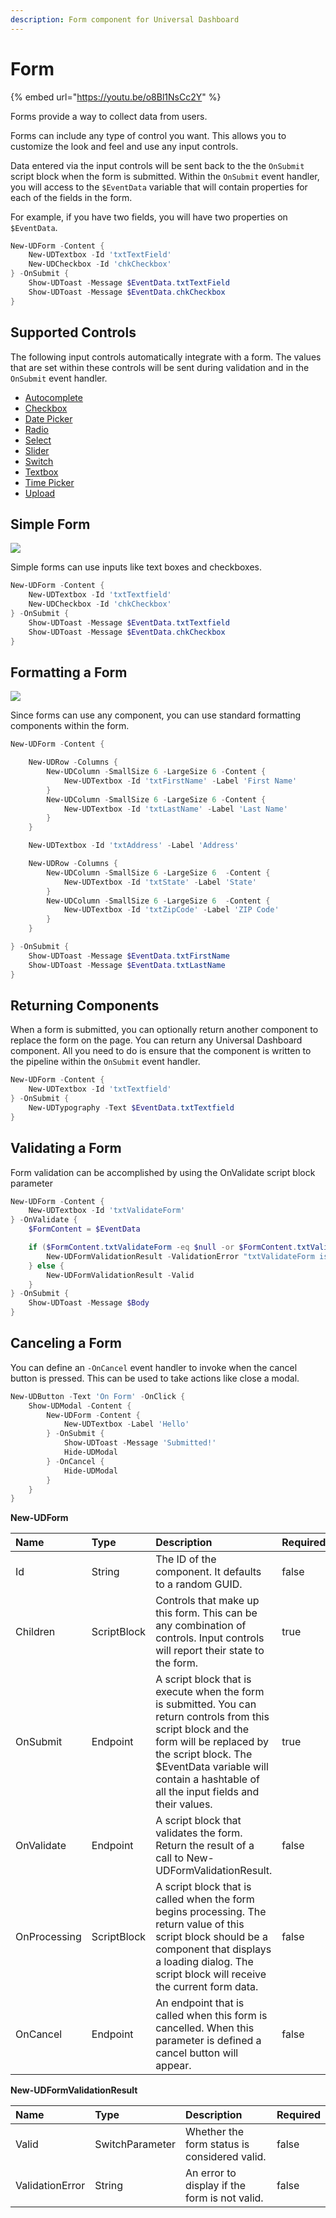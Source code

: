 ```yaml
---
description: Form component for Universal Dashboard
---
```


# Form

{% embed url="https://youtu.be/o8Bl1NsCc2Y" %}

Forms provide a way to collect data from users.

Forms can include any type of control you want. This allows you to customize the look and feel and use any input controls.

Data entered via the input controls will be sent back to the the `OnSubmit` script block when the form is submitted. Within the `OnSubmit` event handler, you will access to the `$EventData` variable that will contain properties for each of the fields in the form. 

For example, if you have two fields, you will have two properties on `$EventData`.

```PowerShell
New-UDForm -Content {
    New-UDTextbox -Id 'txtTextField'
    New-UDCheckbox -Id 'chkCheckbox'
} -OnSubmit {
    Show-UDToast -Message $EventData.txtTextField
    Show-UDToast -Message $EventData.chkCheckbox
}
```

## Supported Controls

The following input controls automatically integrate with a form. The values that are set within these controls will be sent during validation and in the `OnSubmit` event handler. 

* [Autocomplete](automcomplete.md)
* [Checkbox](checkbox.md)
* [Date Picker](date-picker.md)
* [Radio](radio.md)
* [Select](select.md)
* [Slider](slider.md)
* [Switch](switch.md)
* [Textbox](textbox.md)
* [Time Picker](time-picker.md)
* [Upload](upload.md)

## Simple Form

![](../../../.gitbook/assets/image%20%2864%29.png)

Simple forms can use inputs like text boxes and checkboxes.

```PowerShell
New-UDForm -Content {
    New-UDTextbox -Id 'txtTextfield'
    New-UDCheckbox -Id 'chkCheckbox'
} -OnSubmit {
    Show-UDToast -Message $EventData.txtTextfield
    Show-UDToast -Message $EventData.chkCheckbox
}
```

## Formatting a Form

![](../../../.gitbook/assets/image%20%2849%29.png)

Since forms can use any component, you can use standard formatting components within the form.

```PowerShell
New-UDForm -Content {

    New-UDRow -Columns {
        New-UDColumn -SmallSize 6 -LargeSize 6 -Content {
            New-UDTextbox -Id 'txtFirstName' -Label 'First Name' 
        }
        New-UDColumn -SmallSize 6 -LargeSize 6 -Content {
            New-UDTextbox -Id 'txtLastName' -Label 'Last Name'
        }
    }

    New-UDTextbox -Id 'txtAddress' -Label 'Address'

    New-UDRow -Columns {
        New-UDColumn -SmallSize 6 -LargeSize 6  -Content {
            New-UDTextbox -Id 'txtState' -Label 'State'
        }
        New-UDColumn -SmallSize 6 -LargeSize 6  -Content {
            New-UDTextbox -Id 'txtZipCode' -Label 'ZIP Code'
        }
    }

} -OnSubmit {
    Show-UDToast -Message $EventData.txtFirstName
    Show-UDToast -Message $EventData.txtLastName
}
```

## Returning Components 

When a form is submitted, you can optionally return another component to replace the form on the page. You can return any Universal Dashboard component. All you need to do is ensure that the component is written to the pipeline within the `OnSubmit` event handler. 

```PowerShell
New-UDForm -Content {
    New-UDTextbox -Id 'txtTextfield'
} -OnSubmit {
    New-UDTypography -Text $EventData.txtTextfield
}
```

## Validating a Form

Form validation can be accomplished by using the OnValidate script block parameter

```PowerShell
New-UDForm -Content {
    New-UDTextbox -Id 'txtValidateForm'
} -OnValidate {
    $FormContent = $EventData

    if ($FormContent.txtValidateForm -eq $null -or $FormContent.txtValidateForm -eq '') {
        New-UDFormValidationResult -ValidationError "txtValidateForm is required"
    } else {
        New-UDFormValidationResult -Valid
    }
} -OnSubmit {
    Show-UDToast -Message $Body
}
```

## Canceling a Form

You can define an `-OnCancel` event handler to invoke when the cancel button is pressed. This can be used to take actions like close a modal. 

```PowerShell
New-UDButton -Text 'On Form' -OnClick {
    Show-UDModal -Content {
        New-UDForm -Content {
            New-UDTextbox -Label 'Hello'
        } -OnSubmit {
            Show-UDToast -Message 'Submitted!'
            Hide-UDModal
        } -OnCancel {
            Hide-UDModal
        }
    }
}
```

**New-UDForm**

| Name | Type | Description | Required |
| :--- | :--- | :--- | :--- |
| Id | String | The ID of the component. It defaults to a random GUID. | false |
| Children | ScriptBlock | Controls that make up this form. This can be any combination of controls. Input controls will report their state to the form. | true |
| OnSubmit | Endpoint | A script block that is execute when the form is submitted. You can return controls from this script block and the form will be replaced by the script block. The $EventData variable will contain a hashtable of all the input fields and their values. | true |
| OnValidate | Endpoint | A script block that validates the form. Return the result of a call to New-UDFormValidationResult. | false |
| OnProcessing | ScriptBlock | A script block that is called when the form begins processing. The return value of this script block should be a component that displays a loading dialog. The script block will receive the current form data. | false |
| OnCancel | Endpoint | An endpoint that is called when this form is cancelled. When this parameter is defined a cancel button will appear. | false |



**New-UDFormValidationResult**

| Name | Type | Description | Required |
| :--- | :--- | :--- | :--- |
| Valid | SwitchParameter | Whether the form status is considered valid. | false |
| ValidationError | String | An error to display if the form is not valid. | false |

